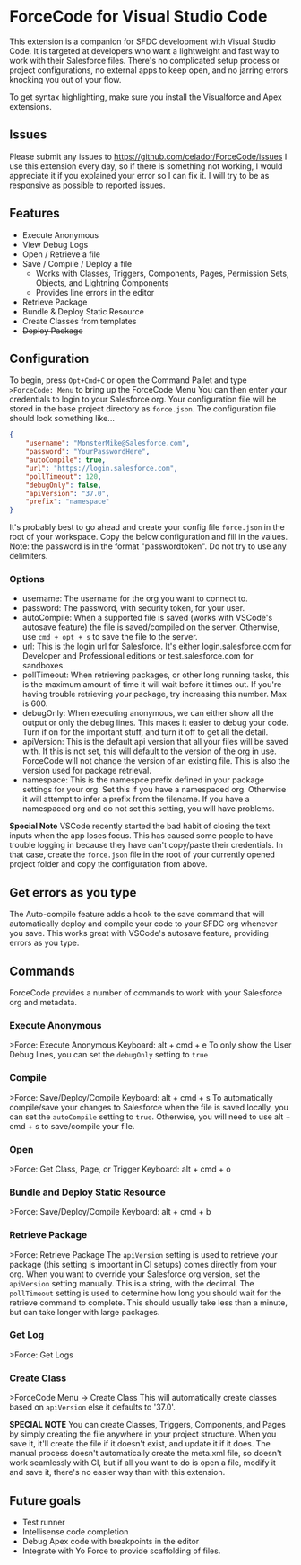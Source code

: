 # ForceCode for Visual Studio Code

This extension is a companion for SFDC development with Visual Studio Code.
It is targeted at developers who want a lightweight and fast way to work with their Salesforce files.
There's no complicated setup process or project configurations, no external apps to keep open, and no jarring errors knocking you out of your flow.

To get syntax highlighting, make sure you install the Visualforce and Apex extensions.

## Issues

Please submit any issues to <https://github.com/celador/ForceCode/issues>
I use this extension every day, so if there is something not working, I would appreciate it if you explained your error so I can fix it.
I will try to be as responsive as possible to reported issues.

## Features

* Execute Anonymous
* View Debug Logs
* Open / Retrieve a file
* Save / Compile / Deploy a file
  * Works with Classes, Triggers, Components, Pages, Permission Sets, Objects, and Lightning Components
  * Provides line errors in the editor
* Retrieve Package
* Bundle & Deploy Static Resource
* Create Classes from templates
* ~~Deploy Package~~

## Configuration

To begin, press `Opt+Cmd+C` or open the Command Pallet and type `>ForceCode: Menu` to bring up the ForceCode Menu
You can then enter your credentials to login to your Salesforce org.  Your configuration file will be stored in the base project directory as `force.json`.
The configuration file should look something like...

``` json
{
    "username": "MonsterMike@Salesforce.com",
    "password": "YourPasswordHere",
    "autoCompile": true,
    "url": "https://login.salesforce.com",
    "pollTimeout": 120,
    "debugOnly": false,
    "apiVersion": "37.0",
    "prefix": "namespace"
}
```

It's probably best to go ahead and create your config file `force.json` in the root of your workspace.  Copy the below configuration and fill in the values.
Note: the password is in the format "passwordtoken".  Do not try to use any delimiters.

### Options

* username: The username for the org you want to connect to.
* password: The password, with security token, for your user.
* autoCompile: When a supported file is saved (works with VSCode's autosave feature) the file is saved/compiled on the server.  Otherwise, use `cmd + opt + s` to save the file to the server.
* url: This is the login url for Salesforce.  It's either login.salesforce.com for Developer and Professional editions or test.salesforce.com for sandboxes.
* pollTimeout: When retrieving packages, or other long running tasks, this is the maximum amount of time it will wait before it times out.  If you're having trouble retrieving your package, try increasing this number.  Max is 600.
* debugOnly: When executing anonymous, we can either show all the output or only the debug lines.  This makes it easier to debug your code.  Turn if on for the important stuff, and turn it off to get all the detail.
* apiVersion: This is the default api version that all your files will be saved with.  If this is not set, this will default to the version of the org in use.  ForceCode will not change the version of an existing file.  This is also the version used for package retrieval.
* namespace: This is the namespce prefix defined in your package settings for your org.  Set this if you have a namespaced org.  Otherwise it will attempt to infer a prefix from the filename.  If you have a namespaced org and do not set this setting, you will have problems.

**Special Note**
VSCode recently started the bad habit of closing the text inputs when the app loses focus.
This has caused some people to have trouble logging in because they have can't copy/paste their credentials.
In that case, create the `force.json` file in the root of your currently opened project folder and copy the configuration from above.

## Get errors as you type

The Auto-compile feature adds a hook to the save command that will automatically deploy and compile your code to your SFDC org whenever you save.
This works great with VSCode's autosave feature, providing errors as you type.

## Commands

ForceCode provides a number of commands to work with your Salesforce org and metadata.

### Execute Anonymous

\>Force: Execute Anonymous
Keyboard: alt + cmd + e
To only show the User Debug lines, you can set the `debugOnly` setting to `true`

### Compile

\>Force: Save/Deploy/Compile
Keyboard: alt + cmd + s
To automatically compile/save your changes to Salesforce when the file is saved locally, you can set the `autoCompile` setting to `true`.
Otherwise, you will need to use alt + cmd + s to save/compile your file.

### Open

\>Force: Get Class, Page, or Trigger
Keyboard: alt + cmd + o

### Bundle and Deploy Static Resource

\>Force: Save/Deploy/Compile
Keyboard: alt + cmd + b

### Retrieve Package

\>Force: Retrieve Package
The `apiVersion` setting is used to retrieve your package (this setting is important in CI setups) comes directly from your org.  When you want to override your Salesforce org version, set the `apiVersion` setting manually.  This is a string, with the decimal.
The `pollTimeout` setting is used to determine how long you should wait for the retrieve command to complete.  This should usually take less than a minute, but can take longer with large packages.

### Get Log

\>Force: Get Logs

### Create Class

\>ForceCode Menu -> Create Class
This will automatically create classes based on `apiVersion` else it defaults to '37.0'.

**SPECIAL NOTE**  You can create Classes, Triggers, Components, and Pages by simply creating the file anywhere in your project structure.
When you save it, it'll create the file if it doesn't exist, and update it if it does.
The manual process doesn't automatically create the meta.xml file, so doesn't work seamlessly with CI, but if all you want to do is open a file, modify it and save it, there's no easier way than with this extension.

## Future goals

* Test runner
* Intellisense code completion
* Debug Apex code with breakpoints in the editor
* Integrate with Yo Force to provide scaffolding of files.
